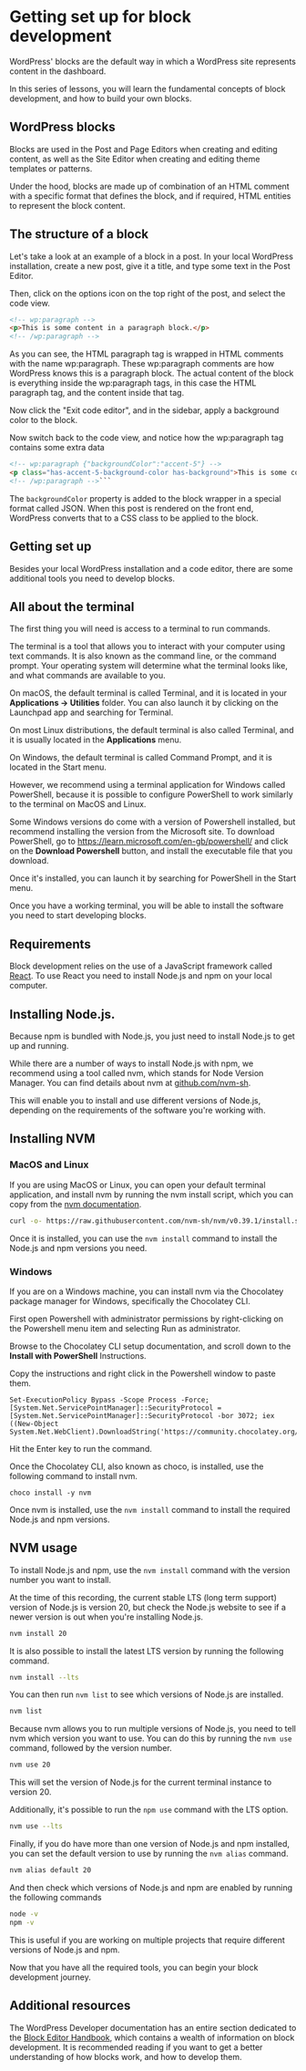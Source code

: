 # Getting set up for block development

WordPress' blocks are the default way in which a WordPress site represents content in the dashboard.

In this series of lessons, you will learn the fundamental concepts of block development, and how to build your own blocks.

## WordPress blocks

Blocks are used in the Post and Page Editors when creating and editing content, as well as the Site Editor when creating and editing theme templates or patterns. 

Under the hood, blocks are made up of combination of an HTML comment with a specific format that defines the block, and if required, HTML entities to represent the block content.

## The structure of a block

Let's take a look at an example of a block in a post. In your local WordPress installation, create a new post, give it a title, and type some text in the Post Editor. 

Then, click on the options icon on the top right of the post, and select the code view. 

```html
<!-- wp:paragraph -->
<p>This is some content in a paragraph block.</p>
<!-- /wp:paragraph -->
```

As you can see, the HTML paragraph tag is wrapped in HTML comments with the name wp:paragraph. These wp:paragraph comments are how WordPress knows this is a paragraph block. The actual content of the block is everything inside the wp:paragraph tags, in this case the HTML paragraph tag, and the content inside that tag. 

Now click the "Exit code editor", and in the sidebar, apply a background color to the block. 

Now switch back to the code view, and notice how the wp:paragraph tag contains some extra data

```html
<!-- wp:paragraph {"backgroundColor":"accent-5"} -->
<p class="has-accent-5-background-color has-background">This is some content in a paragraph block.</p>
<!-- /wp:paragraph -->```
```

The `backgroundColor` property is added to the block wrapper in a special format called JSON. When this post is rendered on the front end, WordPress converts that to a CSS class to be applied to the block.

## Getting set up

Besides your local WordPress installation and a code editor, there are some additional tools you need to develop blocks.

## All about the terminal

The first thing you will need is access to a terminal to run commands.

The terminal is a tool that allows you to interact with your computer using text commands. It is also known as the command line, or the command prompt. Your operating system will determine what the terminal looks like, and what commands are available to you.

On macOS, the default terminal is called Terminal, and it is located in your **Applications -> Utilities** folder. You can also launch it by clicking on the Launchpad app and searching for Terminal.

On most Linux distributions, the default terminal is also called Terminal, and it is usually located in the **Applications** menu.

On Windows, the default terminal is called Command Prompt, and it is located in the Start menu.

However, we recommend using a terminal application for Windows called PowerShell, because it is possible to configure PowerShell to work similarly to the terminal on MacOS and Linux.

Some Windows versions do come with a version of Powershell installed, but recommend installing the version from the Microsoft site. To download PowerShell, go to https://learn.microsoft.com/en-gb/powershell/ and click on the **Download Powershell** button, and install the executable file that you download.

Once it's installed, you can launch it by searching for PowerShell in the Start menu.

Once you have a working terminal, you will be able to install the software you need to start developing blocks.

## Requirements

Block development relies on the use of a JavaScript framework called [React](https://react.dev). To use React you need to install Node.js and npm on your local computer.

## Installing Node.js.

Because npm is bundled with Node.js, you just need to install Node.js to get up and running.

While there are a number of ways to install Node.js with npm, we recommend using a tool called nvm, which stands for Node Version Manager. You can find details about nvm at [github.com/nvm-sh](https://github.com/nvm-sh/nvm).

This will enable you to install and use different versions of Node.js, depending on the requirements of the software you're working with.

## Installing NVM

### MacOS and Linux

If you are using MacOS or Linux, you can open your default terminal application, and install nvm by running the nvm install script, which you can copy from the [nvm documentation](https://github.com/nvm-sh/nvm/blob/master/README.md#installing-and-updating).

```bash
curl -o- https://raw.githubusercontent.com/nvm-sh/nvm/v0.39.1/install.sh | bash
```

Once it is installed, you can use the `nvm install` command to install the Node.js and npm versions you need.

### Windows

If you are on a Windows machine, you can install nvm via the Chocolatey package manager for Windows, specifically the Chocolatey CLI.

First open Powershell with administrator permissions by right-clicking on the Powershell menu item and selecting Run as administrator.

Browse to the Chocolatey CLI setup documentation, and scroll down to the **Install with PowerShell** Instructions.

Copy the instructions and right click in the Powershell window to paste them.

```
Set-ExecutionPolicy Bypass -Scope Process -Force; [System.Net.ServicePointManager]::SecurityProtocol = [System.Net.ServicePointManager]::SecurityProtocol -bor 3072; iex ((New-Object System.Net.WebClient).DownloadString('https://community.chocolatey.org/install.ps1'))
```

Hit the Enter key to run the command.

Once the Chocolatey CLI, also known as choco, is installed, use the following command to install nvm.

```
choco install -y nvm
```

Once nvm is installed, use the `nvm install` command to install the required Node.js and npm versions.

## NVM usage

To install Node.js and npm, use the `nvm install` command with the version number you want to install. 

At the time of this recording, the current stable LTS (long term support) version of Node.js is version 20, but check the Node.js website to see if a newer version is out when you're installing Node.js.  

```bash
nvm install 20
```

It is also possible to install the latest LTS version by running the following command.

```bash
nvm install --lts
```

You can then run `nvm list` to see which versions of Node.js are installed.

```bash
nvm list
```

Because nvm allows you to run multiple versions of Node.js, you need to tell nvm which version you want to use. You can do this by running the `nvm use` command, followed by the version number.

```bash
nvm use 20
```

This will set the version of Node.js for the current terminal instance to version 20.

Additionally, it's possible to run the `npm use` command with the LTS option.

```bash
nvm use --lts
```

Finally, if you do have more than one version of Node.js and npm installed, you can set the default version to use by running the `nvm alias` command.

```bash
nvm alias default 20
```

And then check which versions of Node.js and npm are enabled by running the following commands

```bash
node -v
npm -v
```

This is useful if you are working on multiple projects that require different versions of Node.js and npm.

Now that you have all the required tools, you can begin your block development journey.

## Additional resources

The WordPress Developer documentation has an entire section dedicated to the [Block Editor Handbook](https://developer.wordpress.org/block-editor/), which contains a wealth of information on block development. It is recommended reading if you want to get a better understanding of how blocks work, and how to develop them.